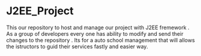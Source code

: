 # J2EE_Project
This our repository to host and manage our project with J2EE fremework . As  a group of developers every one has ability to modify and send their changes to the repository . Its for a auto school management that will allows the istructors to guid their services fastly and easier way.
